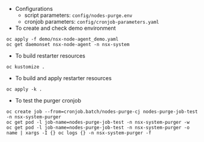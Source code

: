 - Configurations
  - script parameters: `config/nodes-purge.env` 
  - cronjob parameters: `config/cronjob-parameters.yaml` 
- To create and check demo environment
~~~
oc apply -f demo/nsx-node-agent_demo.yaml
oc get daemonset nsx-node-agent -n nsx-system
~~~
- To build restarter resources
~~~
oc kustomize .
~~~
- To build and apply restarter resources
~~~
oc apply -k .
~~~
- To test the purger cronjob
~~~
oc create job --from=cronjob.batch/nodes-purge-cj nodes-purge-job-test -n nsx-system-purger
oc get pod -l job-name=nodes-purge-job-test -n nsx-system-purger -w
oc get pod -l job-name=nodes-purge-job-test -n nsx-system-purger -o name | xargs -I {} oc logs {} -n nsx-system-purger -f
~~~
